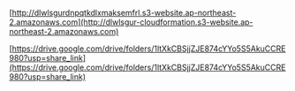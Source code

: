 [http://dlwlsgurdnpqtkdlxmaksemfrl.s3-website.ap-northeast-2.amazonaws.com](http://dlwlsgur-cloudformation.s3-website.ap-northeast-2.amazonaws.com)


[https://drive.google.com/drive/folders/1ltXkCBSjjZJE874cYYo5S5AkuCCRE980?usp=share_link](https://drive.google.com/drive/folders/1ltXkCBSjjZJE874cYYo5S5AkuCCRE980?usp=share_link)
